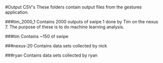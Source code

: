 #Output CSV's
These folders contain output files from the gestures application.

###tim_2000_1
Contains 2000 outputs of swipe 1 done by Tim on the nexus 7. The purpose of these is to do machine learning analysis.

###tim
Contains ~150 of swipe

###nexus-20
Contains data sets collected by nick

###ryan
Contains data sets collected by ryan